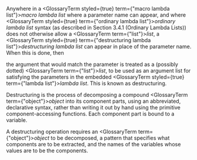  



Anywhere in a <GlossaryTerm styled={true} term={"macro lambda list"}><i>macro lambda list</i></GlossaryTerm> where a parameter name can appear, and where <GlossaryTerm styled={true} term={"ordinary lambda list"}><i>ordinary lambda list</i></GlossaryTerm> syntax (as described in Section 3.4.1 (Ordinary Lambda Lists)) does not otherwise allow a <GlossaryTerm  term={"list"}><i>list</i></GlossaryTerm>, a <GlossaryTerm styled={true} term={"destructuring lambda list"}><i>destructuring lambda list</i></GlossaryTerm> can appear in place of the parameter name. When this is done, then  







the argument that would match the parameter is treated as a (possibly dotted) <GlossaryTerm  term={"list"}><i>list</i></GlossaryTerm>, to be used as an argument list for satisfying the parameters in the embedded <GlossaryTerm styled={true} term={"lambda list"}><i>lambda list</i></GlossaryTerm>. This is known as destructuring. 



Destructuring is the process of decomposing a compound <GlossaryTerm  term={"object"}><i>object</i></GlossaryTerm> into its component parts, using an abbreviated, declarative syntax, rather than writing it out by hand using the primitive component-accessing functions. Each component part is bound to a variable. 



A destructuring operation requires an <GlossaryTerm  term={"object"}><i>object</i></GlossaryTerm> to be decomposed, a pattern that specifies what components are to be extracted, and the names of the variables whose values are to be the components. 



